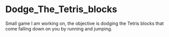 # Dodge_The_Tetris_blocks
Small game I am working on, the objective is dodging the Tetris blocks that come falling down on you by running and jumping.
